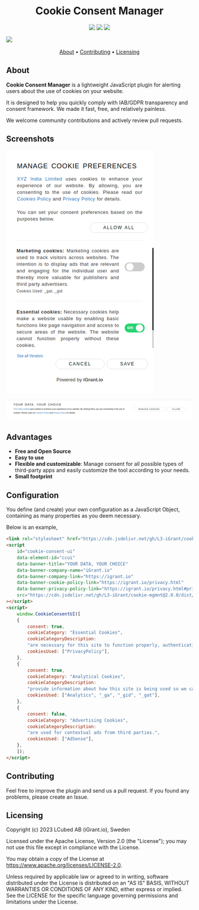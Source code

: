<h1 align="center">
    Cookie Consent Manager
</h1>

<p align="center">
    <a href="/../../commits/" title="Last Commit"><img src="https://img.shields.io/github/last-commit/L3-iGrant/cookie-mgmnt?style=flat"></a>
    <a href="/../../issues" title="Open Issues"><img src="https://img.shields.io/github/issues/L3-iGrant/cookie-mgmnt?style=flat"></a>
    <a href="./LICENSE" title="License"><img src="https://img.shields.io/badge/License-Apache%202.0-green.svg?style=flat"></a>
</p>

[![](https://data.jsdelivr.com/v1/package/gh/L3-iGrant/cookie-mgmnt/badge)](https://www.jsdelivr.com/package/gh/L3-iGrant/cookie-mgmnt)

<p align="center">
  <a href="#about">About</a> •
  <a href="#contributing">Contributing</a> •
  <a href="#licensing">Licensing</a>
</p>

## About

**Cookie Consent Manager** is a lightweight JavaScript plugin for alerting users about the use of cookies on your website.

It is designed to help you quickly comply with IAB/GDPR transparency and consent framework. We made it fast, free, and relatively painless.

We welcome community contributions and actively review pull requests.

## Screenshots

![CookieConsentManager__Sidebar](./screenshots/sideBar.png "Cookie Consent Manager Sidebar")

![CookieConsentManager__BottomBanner](./screenshots/bottomBanner.png "Cookie Consent Manager Bottom Banner" )

## Advantages

* **Free and Open Source**
* **Easy to use**
* **Flexible and customizable**: Manage consent for all possible types of
  third-party apps and easily customize the tool according to your needs.
* **Small footprint**

## Configuration

You define (and create) your own configuration as a JavaScript Object, containing as many properties as you deem necessary.

Below is an example,

```html
<link rel="stylesheet" href="https://cdn.jsdelivr.net/gh/L3-iGrant/cookie-mgmnt@2.0.0/dist/cookie-consent-ui.css" />
<script
    id="cookie-consent-ui"
    data-element-id="ccui"
    data-banner-title="YOUR DATA, YOUR CHOICE"
    data-banner-company-name="iGrant.io"
    data-banner-company-link="https://igrant.io"
    data-banner-cookie-policy-link="https://igrant.io/privacy.html"
    data-banner-privacy-policy-link="https://igrant.io/privacy.html#privacy"
    src="https://cdn.jsdelivr.net/gh/L3-iGrant/cookie-mgmnt@2.0.0/dist/cookie-consent-ui.js"
></script>
<script>
    window.CookieConsentUI([
    {
        consent: true,
        cookieCategory: "Essential Cookies",
        cookieCategoryDescription:
        "are necessary for this site to function properly, authenticating logins, for instance. You can only disable essential cookies via browser settings.",
        cookiesUsed: ["PrivacyPolicy"],
    },
    {
        consent: true,
        cookieCategory: "Analytical Cookies",
        cookieCategoryDescription:
        "provide information about how this site is being used so we can improve your experience. Data captured is aggregated and anonymized.",
        cookiesUsed: ["Analytics", "_ga", "_gid", "_gat"],
    },
    {
        consent: false,
        cookieCategory: "Advertising Cookies",
        cookieCategoryDescription:
        "are used for contextual ads from third parties.",
        cookiesUsed: ["AdSense"],
    },
    ]);
</script>
```

## Contributing

Feel free to improve the plugin and send us a pull request. If you found any problems, please create an Issue.

## Licensing
Copyright (c) 2023 LCubed AB (iGrant.io), Sweden

Licensed under the Apache License, Version 2.0 (the "License"); you may not use this file except in compliance with the License.

You may obtain a copy of the License at https://www.apache.org/licenses/LICENSE-2.0.

Unless required by applicable law or agreed to in writing, software distributed under the License is distributed on an "AS IS" BASIS, WITHOUT WARRANTIES OR CONDITIONS OF ANY KIND, either express or implied. See the LICENSE for the specific language governing permissions and limitations under the License.
